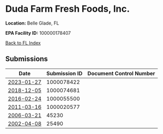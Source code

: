 # Duda Farm Fresh Foods, Inc.

**Location:** Belle Glade, FL

**EPA Facility ID:** 100000178407

[Back to FL Index](../../index.md)

## Submissions

| Date | Submission ID | Document Control Number |
|------|--------------|-------------------------|
| [2023-01-27](submissions/1000078422.md) | 1000078422 |  |
| [2018-12-05](submissions/1000074681.md) | 1000074681 |  |
| [2016-02-24](submissions/1000055500.md) | 1000055500 |  |
| [2011-03-16](submissions/1000020577.md) | 1000020577 |  |
| [2006-03-21](submissions/45230.md) | 45230 |  |
| [2002-04-08](submissions/25490.md) | 25490 |  |
